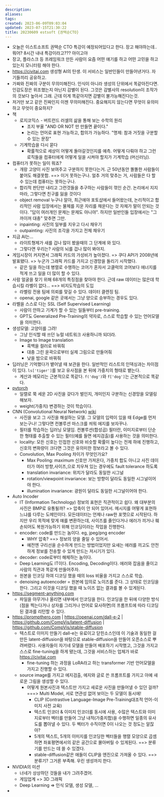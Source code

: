 ```yaml
---
description:
aliases: 
tags: 
created: 2023-06-09T09:03:04
updated: 2023-07-15T21:30:22
title: 20230609 estsoft {권택순CTO}
---
```

- 오늘은 이스트소프트 권택순 CTO 특강이 예정되어있다고 한다. 장고 해야하는데.. 뭐어? 8시간 내내 특강이라고??? 아이고야
- 장고, 플라스크 등 프레임워크 만든 사람이 요즘 어떤 얘기를 하고 어떤 고민을 하고 있는지 모니터링 해야 한다.
- https://civitai.com 생성형 AI의 탄생. 이 서비스는 일반인들이 만들어낸거다. 자기들끼리 공유하고. 
- 가짜와 진짜의 구분이 무의미해진다. 인식이 아니라 생성의 단위에서 똑같아진다면. 인감도장은 위조했는지 아닌지 감별이 된다. 그것은 감별사의 resolution이 조작가의 것보다 높아서 그래. 근데 이게 똑같아지면 감별이 불가능해진다는것.
- 저거만 보고 같은 진짜인지 이젠 무의미해진다. 중요해지지 않는다면 무엇이 유의미하고 무엇이 중요하지? 
- 책
	- 로지코믹스 - 버트런드 러셀의 삶을 통해 보는 수학의 원리
		- 조지 부울 "AND OR NOT 만 만들면 끝이다."
		- 논리는 언어로 표현 가능하고, 합의가 가능하다. "명제: 참과 거짓을 구분할 수 있는 문장"
	- 기계학습을 다시 묻다
		- 확률적으로 세상이 어떻게 돌아갈것인지를 예측. 어떻게 다뤄야 하고 그런 로직들을 컴퓨터에게 어떻게 일을 시켜야 할지가 기계학습 (머신러닝).
- 컴퓨터가 못하는 일이 뭐죠?
	- 개랑 고양이 사진 보여주고 구분하지 못한다는거. 근 50년동안 똘똘한 사람들이 붙어도 해결못함. ==> 이거 못하는구나. 얼추 거의 맞추는 거, 사람들은 다 할 수 있는데 컴퓨터는 못하는구나.
	- 합리적 판단만 내리고 그런것들을 추구하는 사람들이 꺾인 순간. 논리에서 지지마라, 그렇다면 친구를 잃을 것이다
	- object removal 누구나 알아, 최근에야 포토샵에서 들어왔는데, 논리적이고 합리적인 사람 입장에서는 물체를 지운 자리를 채운다는 것 자체가 말이 안되는 것이다. "답이 여러개인 문제는 문제도 아니야". 하지만 일반인들 입장에서는 "그까이꺼 대충" 맞추면 그만.
	- inpainting: 사진의 일부를 지우고 다시 채우기
	- outpainting: 사진의 조각을 가지고 전체 채우기
- 지금 AI는...
	- 라이트형제가 새를 겁나 많이 봤을때의 그 단계에 와 있다.
	- 그렇다면 우리는? 사람의 뇌를 겁나 많이 봐야지.
- 게임시장이 커지면서 그래픽 카드의 가성비가 높아졌다. => 쿠다 API가 2008년에 발표됐다. => 누군가 그래픽 카드를 가지고 신경망을 돌리기 시작했다.
	- 같은 일을 하는데 병렬로 수행하는 코어가 혼자서 고클럭의 코어보다 에너지를 적게 쓰고 일을 더 많이 할 수 있다.
- 사람 얼굴을 찾기 위해 68개의 특징점을 찾아야 한다. 근데 raw 데이터는 많은데 학습시킬 라벨이 없다... ==> 비지도학습의 도입 
	- 라벨링 전용 팀에 의뢰를 맞길 수 있다. 데이터 클렌징 팀.
	- openai, google 같은 곳에서는 그냥 양으로 승부하는 경우도 있다. 
- 라벨을 스스로 다는 SSL (Self Supervised Learning)
	- 사람이 안하고 기계가 할 수 있는 일들부터 pre-training.
	- GPT도 Generalized Pre-Training의 약자로, 스스로 학습할 수 있는 언어모델을 의미한다.
- 생성모델: 고양이를 그려!
	- 그냥 인식할 때 쓰던 뉴럴 네트워크 사용하니까 되더라.
	- Image to Image translation
		- 흑백을 컬러로 바꿔줘
		- 대충 그린 윤곽으로부터 실제 그림으로 만들어줘
		- 낮을 밤으로 바꿔줘
- 딥러닝은 기억했다가 뱉어낼 때 보관을 한다. 일반적인 리스트의 인덱싱과는 차이점이 있다. `ls['tiger']`를 보고 유사점을 본 뒤에 가중치의 형태로 뱉는다. 
	- 계산과 메모리는 근본적으로 똑같다. `f('dog')`와 `f['dog']`는 근본적으로 똑같다.
- [pytorch](https://pytorch.org/tutorials/beginner/transfer_learning_tutorial.html)
	- 일렬로 쭉 세운 2D 사진을 갖다가 벌인지, 개미인지 구분하는 신경망을 모델링해보자.  
	- weight(가중치) 변경하는 것이 학습이다.
- CNN (Convolutional Neural Network) [wiki](https://ko.wikipedia.org/wiki/%ED%95%A9%EC%84%B1%EA%B3%B1_%EC%8B%A0%EA%B2%BD%EB%A7%9D)
	- 사진을 보고 그 사진을 해설하는 모델. 그 모델의 입력이 있을 때 Edge를 먼저 보는구나! 그렇다면 컨볼루션 마스크를 씌워 에지를 보자꾸나.
	- 필터를 학습하는 딥러닝 모델임. 컨볼루션(합성곱) 필터란, 이미지로부터 단순한 형태를 추출할 수 있는 필터(예를 들면 에지검출)를 사용하는 것을 의미한다.
	- locality: 모든 신호는 인접한 신호와 비슷할 확률이 높다는 전제 하에 진행하고, 신호의 변화량이 크다면 그것은 유의미한 정보라고 볼 수 있다.
	- Convolution, Max Pooling 차이가 무엇인가요?
		- Max Pooling: maximum 신호만 가져온다, 가중치 합도 아니고 사진 데이터가 여러 방향,사이즈,으로 치우쳐 있는 경우에도 fault tolerance 하도록 
		- translation invariance: 위치가 달라도 동일한 시그널
		- rotation/viewpoint invariance: 보는 방향이 달라도 동일한 시그널이어야 한다.
		- illumination invariance: 광원이 달라도 동일한 시그널이어야 한다.
- Auto Incoder
	- IT (Information Technology) 정보의 표현은 직관적이고 쉽다. 왜 대부분의 사진은 BMP로 유통될까? => 압축이 안 되어 있어서. 메시지를 어떻게 표현하느냐를 다루는 도메인이다. 모든데이터는 언제나 raw한 포맷으로 시작된다. 하지만 우리 목적에 맞게 얘를 변환하는데, 사이즈를 줄인다거나 에러가 끼거나 훼손되어도 복원가능하기 위해 인코딩이라는 작업을 진행한다. 
	- encoder: code를 만드는 놈이다. eg, jpeg/png encoder
		- WHY 압축? ==> 정보의 양을 줄일 수 있어서.
		- 예전엔 구리선을 순수하게 만드는 방법이었지만 요새는 에러를 끼고도 안전하게 정보를 전송할 수 있게 만드는 저시기가 있다.
	- decoder: code로부터 해체하는 놈이다. 
	- Deep Learning도 IT이다. Encoding, Decoding이다. 에러와 잡음을 줄이고 사람의 직관과 똑같게 만들어주자.
	- 원본을 인코딩 하여 디코딩 했을 때의 loss 비율을 가지고 스스로 학습.
	- denoising autoencoder = 원본에 임의로 노이즈를 준다. 그 상태로 인코딩을 한다. 그리고 이것을 디코딩 했을 때 노이즈 없는 결과를 볼 수 있게된다.
- https://segment-anything.com
	- 파일을 아무거나 올리면 내부에서 인코딩을 한다. 인코딩을 한 뒤에 다양한 방식 (점을 찍는다거나 상자를 그리거나 언어로 묘사하면)의 프롬프트에 따라 디코딩 된 결과를 리턴할 수 있다.
- https://prompthero.com | https://openai.com/dall-e-2 | https://github.com/CompVis/latent-diffusion | https://github.com/CompVis/stable-diffusion
	- 텍스트로 이미지 만들기 dall-e는 유료이고 닫힌소스인데 이 기술과 동일한 걸 만든 latent-diffusion을 바탕으로 stable-diffusion을 만들어 오픈소스로 뿌려버렸다. 사용자들이 자기네 모델을 만들어 배포하기 시작했고, 그것을 가지고 스스로 fine-tuning을 하게 됐는데, 그것을 서비스하는 업체가 바로 https://civitai.com
		- fine-tuning 하는 과정을 LoRA라고 하는 transformer 기반 언어모델을 가지고 진행할 수 있다.
	- source image를 가지고 에지검출, 에지와 글로 쓴 프롬프트를 가지고 아예 새로운 그림을 생성할 수 있다.
		- 어떻게 원본사진과 텍스트만 가지고 새로운 사진을 만들어낼 수 있던 걸까? ===> Multi Model, 서로 연관성 없어 보이는 두 모델이 동시에!
			- CLIP (Contrastive Language-Image Pre-Training대조적 언어-이미지 사전 교육) 
			- 텍스트 인코더 & 이미지 인코더를 동시에 사용, 수많은 텍스트와 이미지로부터 벡터를 만들어 그냥 내적(가중치합)을 수행하면 일종의 유사도를 뽑아낼 수 있다. 두 벡터가 수직이면 0이 나오는 것 정도는 알잖아? 
			- 5개의 텍스트, 5개의 이미지를 인코딩한 벡터들을 행렬 모양으로 곱셈하면 좌표평면에서의 같은 공간으로 몰아버릴 수 있게된다. ==> 분류기를 만드는 데 쓸 수 있겠다.
			- stable-diffusion같은 애들이 CLIP을 엔진으로 가져올 수 있다. ==> 분류기? 그거론 부족해. 우린 생성까지 한다.
- NVIDIA의 미션
	- 너네가 상상하던 것들을 내가 그려주겠어.
	- 게임업계 => 3D 그래픽
	- Deep Learning => 인식 모델, 생성 모델, ...
- 
